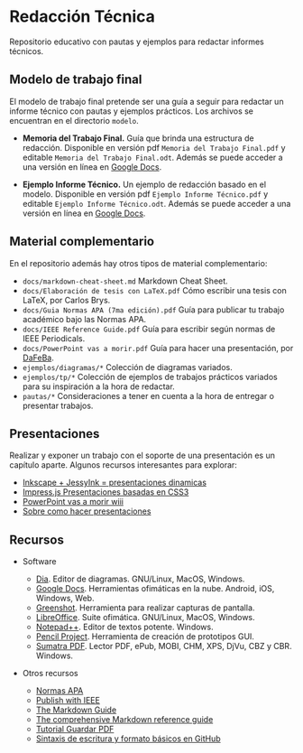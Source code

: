 # Redacción Técnica

Repositorio educativo con pautas y ejemplos para redactar informes técnicos.

## Modelo de trabajo final

El modelo de trabajo final pretende ser una guía a seguir para redactar un informe técnico con pautas y ejemplos prácticos. Los archivos se encuentran en el directorio `modelo`.

- **Memoria del Trabajo Final.** Guía que brinda una estructura de redacción. Disponible en versión pdf `Memoria del Trabajo Final.pdf` y editable `Memoria del Trabajo Final.odt`. Además se puede acceder a una versión en línea en [Google Docs](https://docs.google.com/document/d/17LEamsrHVSWW7h_Q9vsXceS2OKmEkbil5PoUAOe40n0).

- **Ejemplo Informe Técnico.** Un ejemplo de redacción basado en el modelo. Disponible en versión pdf `Ejemplo Informe Técnico.pdf` y editable `Ejemplo Informe Técnico.odt`. Además se puede acceder a una versión en línea en [Google Docs](https://docs.google.com/document/d/1nyXuRda88w7UsFbD4Z-Drb5UBqbnPBianTHqCXTBi8o).

## Material complementario

En el repositorio además hay otros tipos de material complementario:

- `docs/markdown-cheat-sheet.md` Markdown Cheat Sheet.
- `docs/Elaboración de tesis con LaTeX.pdf` Cómo escribir una tesis con LaTeX, por Carlos Brys.
- `docs/Guia Normas APA (7ma edición).pdf` Guía para publicar tu trabajo académico bajo las Normas APA.
- `docs/IEEE Reference Guide.pdf` Guía para escribir según normas de IEEE Periodicals.
- `docs/PowerPoint vas a morir.pdf` Guía para hacer una presentación, por [DaFeBa](http://vamox.blogspot.com/).
- `ejemplos/diagramas/*` Colección de diagramas variados.
- `ejemplos/tp/*` Colección de ejemplos de trabajos prácticos variados para su inspiración a la hora de redactar.
- `pautas/*` Consideraciones a tener en cuenta a la hora de entregar o presentar trabajos.

## Presentaciones

Realizar y exponer un trabajo con el soporte de una presentación es un capítulo aparte. Algunos recursos interesantes para explorar:

- [Inkscape + JessyInk = presentaciones dinamicas](http://vamox.blogspot.com/2016/04/tutorial-inkscape-jessyink.html) 
- [Impress.js Presentaciones basadas en CSS3](https://impress.js.org/)
- [PowerPoint vas a morir wiii](http://vamox.blogspot.com/2017/10/charla-powerpoint-vas-morir-wiii.html)
- [Sobre como hacer presentaciones](http://vamox.blogspot.com/2019/08/slides-sobre-como-hacer-presentaciones.html)

## Recursos

- Software
    - [Dia](http://dia-installer.de/index.html.es). Editor de diagramas. GNU/Linux, MacOS, Windows.
    - [Google Docs](https://docs.google.com/). Herramientas ofimáticas en la nube. Android, iOS, Windows, Web.
    - [Greenshot](https://getgreenshot.org/). Herramienta para realizar capturas de pantalla. 
    - [LibreOffice](https://www.libreoffice.org/). Suite ofimática. GNU/Linux, MacOS, Windows.
    - [Notepad++](https://notepad-plus-plus.org/). Editor de textos potente. Windows.
    - [Pencil Project](https://pencil.evolus.vn/). Herramienta de creación de prototipos GUI.
    - [Sumatra PDF](https://www.sumatrapdfreader.org/free-pdf-reader.html). Lector PDF, ePub, MOBI, CHM, XPS, DjVu, CBZ y CBR. Windows.

- Otros recursos 
    - [Normas APA](https://normas-apa.org/)
    - [Publish with IEEE](https://ieeeauthorcenter.ieee.org/)
    - [The Markdown Guide](https://www.markdownguide.org/)
    - [The comprehensive Markdown reference guide](https://github.com/mattcone/markdown-guide)
    - [Tutorial Guardar PDF](https://youtu.be/A632avezFGQ)
    - [Sintaxis de escritura y formato básicos en GitHub](https://docs.github.com/es/get-started/writing-on-github/getting-started-with-writing-and-formatting-on-github/about-writing-and-formatting-on-github)